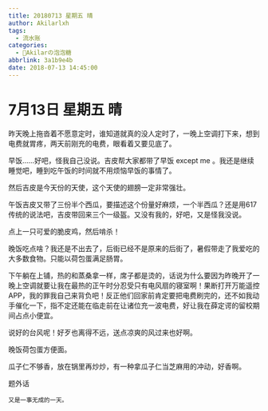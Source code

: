 ```yaml
---
title: 20180713 星期五 晴
author: Akilarlxh
tags:
  - 流水账
categories:
  - 🍬Akilarの泡泡糖
abbrlink: 3a1b9e4b
date: 2018-07-13 14:45:00
---
```

# 7月13日 星期五 晴

昨天晚上拖沓着不愿意定时，谁知道就真的没人定时了，一晚上空调打下来，想到电费就胃疼，两天前刚充的电费，眼看着又要见底了。

早饭……好吧，怪我自己没说。吉皮帮大家都带了早饭 except me 。我还是继续睡觉吧，睡到吃午饭的时间就不用烦恼早饭的事情了。

然后吉皮是今天份的天使，这个天使的翅膀一定非常强壮。

午饭吉皮又带了三份半个西瓜，要描述这个份量好麻烦，一个半西瓜？还是用617传统的说法吧，吉皮带回来三个一级盔。又没有我的，好吧，又是怪我没说。

点上一只可爱的脆皮鸡，然后啃杀！

晚饭吃点啥？我还是不出去了，后街已经不是原来的后街了，暑假带走了我爱吃的大多数食物。只能以荷包蛋满足肠胃。

下午躺在上铺，热的和蒸桑拿一样，席子都是烫的，话说为什么要因为昨晚开了一晚上空调就要让我在最热的正午时分忍受只有电风扇的寝室啊！果断打开万能遥控APP，我的罪我自己来背负吧！反正他们回家前肯定要把电费刷完的，还不如我动手催化一下，指不定还能在临走前在让诸位充一波电费，好让我在薛定谔的留校期间占点小便宜。

说好的台风呢！好歹也离得不远，送点凉爽的风过来也好啊。

晚饭荷包蛋方便面。

瓜子仁不够香，放在锅里再炒炒，有一种拿瓜子仁当芝麻用的冲动，好香啊。

题外话
```
又是一事无成的一天。
```